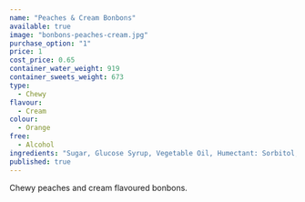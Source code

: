```yaml
---
name: "Peaches & Cream Bonbons"
available: true
image: "bonbons-peaches-cream.jpg"
purchase_option: "1"
price: 1
cost_price: 0.65
container_water_weight: 919
container_sweets_weight: 673
type: 
  - Chewy
flavour: 
  - Cream
colour: 
  - Orange
free: 
  - Alcohol
ingredients: "Sugar, Glucose Syrup, Vegetable Oil, Humectant: Sorbitol, Emulsifier: Soya Lecithin, Colours: E120, Citric Acid, Pork Gelatine, Dextrose, Flavouring"
published: true
---
```

Chewy peaches and cream flavoured bonbons.